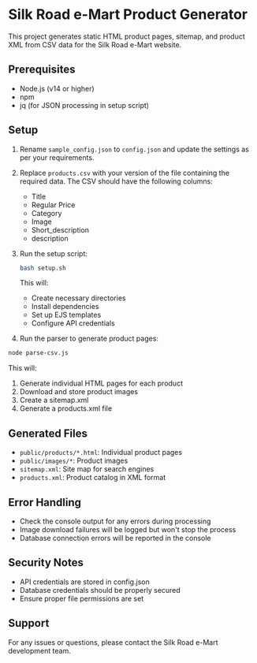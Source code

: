 # Silk Road e-Mart Product Generator

This project generates static HTML product pages, sitemap, and product XML from CSV data for the Silk Road e-Mart website.

## Prerequisites

- Node.js (v14 or higher)
- npm
- jq (for JSON processing in setup script)

## Setup

1. Rename `sample_config.json` to `config.json` and update the settings as per your requirements.

2. Replace `products.csv` with your version of the file containing the required data.
The CSV should have the following columns:
   - Title
   - Regular Price
   - Category
   - Image
   - Short_description
   - description

3. Run the setup script:
   ```bash
   bash setup.sh
   ```
   This will:
   - Create necessary directories
   - Install dependencies
   - Set up EJS templates
   - Configure API credentials

4. Run the parser to generate product pages:
```bash
node parse-csv.js
```

This will:
1. Generate individual HTML pages for each product
2. Download and store product images
3. Create a sitemap.xml
4. Generate a products.xml file


## Generated Files

- `public/products/*.html`: Individual product pages
- `public/images/*`: Product images
- `sitemap.xml`: Site map for search engines
- `products.xml`: Product catalog in XML format

## Error Handling

- Check the console output for any errors during processing
- Image download failures will be logged but won't stop the process
- Database connection errors will be reported in the console

## Security Notes

- API credentials are stored in config.json
- Database credentials should be properly secured
- Ensure proper file permissions are set

## Support

For any issues or questions, please contact the Silk Road e-Mart development team.

